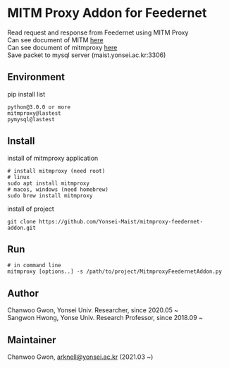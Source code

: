 # MITM Proxy Addon for Feedernet
Read request and response from Feedernet using MITM Proxy  
Can see document of MITM [here](https://en.wikipedia.org/wiki/Man-in-the-middle_attack)  
Can see document of mitmproxy [here](https://mitmproxy.org/)  
Save packet to mysql server (maist.yonsei.ac.kr:3306)

## Environment
pip install list
```
python@3.0.0 or more
mitmproxy@lastest
pymysql@lastest
```
## Install
install of mitmproxy application
```
# install mitmproxy (need root)
# linux
sudo apt install mitmproxy
# macos, windows (need homebrew)
sudo brew install mitmproxy
```
install of project
```
git clone https://github.com/Yonsei-Maist/mitmproxy-feedernet-addon.git
```
## Run
```
# in command line
mitmproxy [options..] -s /path/to/project/MitmproxyFeedernetAddon.py
```

## Author
Chanwoo Gwon, Yonsei Univ. Researcher, since 2020.05 ~  
Sangwon Hwong, Yonse Univ. Research Professor, since 2018.09 ~
## Maintainer
Chanwoo Gwon, arknell@yonsei.ac.kr (2021.03 ~)
